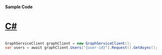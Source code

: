 #### Sample Code
# [C#](#tab/Csharp)

```C#

GraphServiceClient graphClient = new GraphServiceClient();
var users = await graphClient.Users["{user-id}"].Request().GetAsync();

```